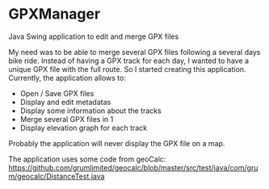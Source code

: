 # GPXManager
Java Swing application to edit and merge GPX files

My need was to be able to merge several GPX files following a several days bike ride. Instead of having a GPX track for each day, I wanted to have a unique GPX file with the full route.
So I started creating this application.
Currently, the application allows to:
- Open / Save GPX files
- Display and edit metadatas
- Display some information about the tracks
- Merge several GPX files in 1
- Display elevation graph for each track

Probably the application will never display the GPX file on a map.

The application uses some code from geoCalc:
https://github.com/grumlimited/geocalc/blob/master/src/test/java/com/grum/geocalc/DistanceTest.java
